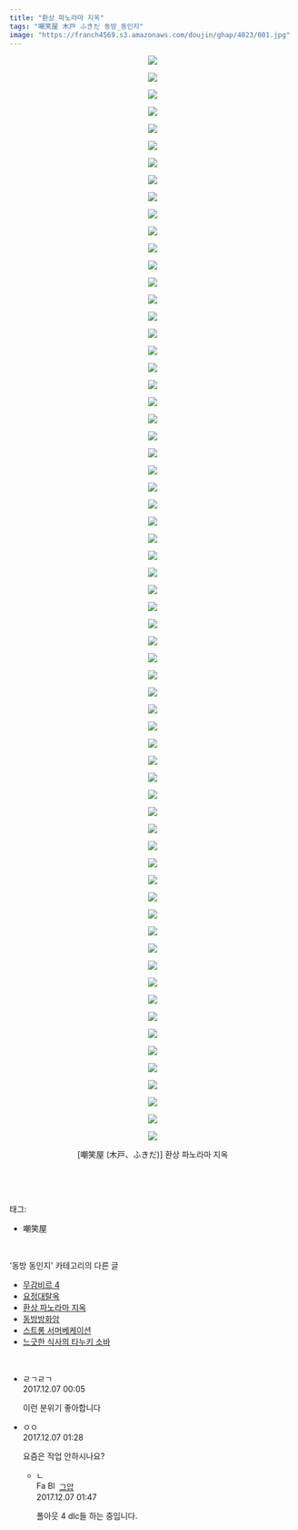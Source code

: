 ```yaml
---
title: "환상 파노라마 지옥"
tags: "嘲笑屋 木戸 ふきだ 동방_동인지"
image: "https://franch4569.s3.amazonaws.com/doujin/ghap/4023/001.jpg"
---
```

<div class="article">
<p style="text-align: center; clear: none; float: none;"><img src="{{ site.imgserver2 }}/ghap/4023/001.jpg"/></p>
<p style="text-align: center; clear: none; float: none;"><img src="{{ site.imgserver2 }}/ghap/4023/002.jpg"/></p>
<p style="text-align: center; clear: none; float: none;"><img src="{{ site.imgserver2 }}/ghap/4023/003.jpg"/></p>
<p style="text-align: center; clear: none; float: none;"><img src="{{ site.imgserver2 }}/ghap/4023/004.jpg"/></p>
<p style="text-align: center; clear: none; float: none;"><img src="{{ site.imgserver2 }}/ghap/4023/005.jpg"/></p>
<p style="text-align: center; clear: none; float: none;"><img src="{{ site.imgserver2 }}/ghap/4023/006.jpg"/></p>
<p style="text-align: center; clear: none; float: none;"><img src="{{ site.imgserver2 }}/ghap/4023/007.jpg"/></p>
<p style="text-align: center; clear: none; float: none;"><img src="{{ site.imgserver2 }}/ghap/4023/008.jpg"/></p>
<p style="text-align: center; clear: none; float: none;"><img src="{{ site.imgserver2 }}/ghap/4023/009.jpg"/></p>
<p style="text-align: center; clear: none; float: none;"><img src="{{ site.imgserver2 }}/ghap/4023/010.jpg"/></p>
<p style="text-align: center; clear: none; float: none;"><img src="{{ site.imgserver2 }}/ghap/4023/011.jpg"/></p>
<p style="text-align: center; clear: none; float: none;"><img src="{{ site.imgserver2 }}/ghap/4023/012.jpg"/></p>
<p style="text-align: center; clear: none; float: none;"><img src="{{ site.imgserver2 }}/ghap/4023/013.jpg"/></p>
<p style="text-align: center; clear: none; float: none;"><img src="{{ site.imgserver2 }}/ghap/4023/014.jpg"/></p>
<p style="text-align: center; clear: none; float: none;"><img src="{{ site.imgserver2 }}/ghap/4023/015.jpg"/></p>
<p style="text-align: center; clear: none; float: none;"><img src="{{ site.imgserver2 }}/ghap/4023/016.jpg"/></p>
<p style="text-align: center; clear: none; float: none;"><img src="{{ site.imgserver2 }}/ghap/4023/017.jpg"/></p>
<p style="text-align: center; clear: none; float: none;"><img src="{{ site.imgserver2 }}/ghap/4023/018.jpg"/></p>
<p style="text-align: center; clear: none; float: none;"><img src="{{ site.imgserver2 }}/ghap/4023/019.jpg"/></p>
<p style="text-align: center; clear: none; float: none;"><img src="{{ site.imgserver2 }}/ghap/4023/020.jpg"/></p>
<p style="text-align: center; clear: none; float: none;"><img src="{{ site.imgserver2 }}/ghap/4023/021.jpg"/></p>
<p style="text-align: center; clear: none; float: none;"><img src="{{ site.imgserver2 }}/ghap/4023/022.jpg"/></p>
<p style="text-align: center; clear: none; float: none;"><img src="{{ site.imgserver2 }}/ghap/4023/023.jpg"/></p>
<p style="text-align: center; clear: none; float: none;"><img src="{{ site.imgserver2 }}/ghap/4023/024.jpg"/></p>
<p style="text-align: center; clear: none; float: none;"><img src="{{ site.imgserver2 }}/ghap/4023/025.jpg"/></p>
<p style="text-align: center; clear: none; float: none;"><img src="{{ site.imgserver2 }}/ghap/4023/026.jpg"/></p>
<p style="text-align: center; clear: none; float: none;"><img src="{{ site.imgserver2 }}/ghap/4023/027.jpg"/></p>
<p style="text-align: center; clear: none; float: none;"><img src="{{ site.imgserver2 }}/ghap/4023/028.jpg"/></p>
<p style="text-align: center; clear: none; float: none;"><img src="{{ site.imgserver2 }}/ghap/4023/029.jpg"/></p>
<p style="text-align: center; clear: none; float: none;"><img src="{{ site.imgserver2 }}/ghap/4023/030.jpg"/></p>
<p style="text-align: center; clear: none; float: none;"><img src="{{ site.imgserver2 }}/ghap/4023/031.jpg"/></p>
<p style="text-align: center; clear: none; float: none;"><img src="{{ site.imgserver2 }}/ghap/4023/032.jpg"/></p>
<p style="text-align: center; clear: none; float: none;"><img src="{{ site.imgserver2 }}/ghap/4023/033.jpg"/></p>
<p style="text-align: center; clear: none; float: none;"><img src="{{ site.imgserver2 }}/ghap/4023/034.jpg"/></p>
<p style="text-align: center; clear: none; float: none;"><img src="{{ site.imgserver2 }}/ghap/4023/035.jpg"/></p>
<p style="text-align: center; clear: none; float: none;"><img src="{{ site.imgserver2 }}/ghap/4023/036.jpg"/></p>
<p style="text-align: center; clear: none; float: none;"><img src="{{ site.imgserver2 }}/ghap/4023/037.jpg"/></p>
<p style="text-align: center; clear: none; float: none;"><img src="{{ site.imgserver2 }}/ghap/4023/038.jpg"/></p>
<p style="text-align: center; clear: none; float: none;"><img src="{{ site.imgserver2 }}/ghap/4023/039.jpg"/></p>
<p style="text-align: center; clear: none; float: none;"><img src="{{ site.imgserver2 }}/ghap/4023/040.jpg"/></p>
<p style="text-align: center; clear: none; float: none;"><img src="{{ site.imgserver2 }}/ghap/4023/041.jpg"/></p>
<p style="text-align: center; clear: none; float: none;"><img src="{{ site.imgserver2 }}/ghap/4023/042.jpg"/></p>
<p style="text-align: center; clear: none; float: none;"><img src="{{ site.imgserver2 }}/ghap/4023/043.jpg"/></p>
<p style="text-align: center; clear: none; float: none;"><img src="{{ site.imgserver2 }}/ghap/4023/044.jpg"/></p>
<p style="text-align: center; clear: none; float: none;"><img src="{{ site.imgserver2 }}/ghap/4023/045.jpg"/></p>
<p style="text-align: center; clear: none; float: none;"><img src="{{ site.imgserver2 }}/ghap/4023/046.jpg"/></p>
<p style="text-align: center; clear: none; float: none;"><img src="{{ site.imgserver2 }}/ghap/4023/047.jpg"/></p>
<p style="text-align: center; clear: none; float: none;"><img src="{{ site.imgserver2 }}/ghap/4023/048.jpg"/></p>
<p style="text-align: center; clear: none; float: none;"><img src="{{ site.imgserver2 }}/ghap/4023/049.jpg"/></p>
<p style="text-align: center; clear: none; float: none;"><img src="{{ site.imgserver2 }}/ghap/4023/050.jpg"/></p>
<p style="text-align: center; clear: none; float: none;"><img src="{{ site.imgserver2 }}/ghap/4023/051.jpg"/></p>
<p style="text-align: center; clear: none; float: none;"><img src="{{ site.imgserver2 }}/ghap/4023/052.jpg"/></p>
<p style="text-align: center; clear: none; float: none;"><img src="{{ site.imgserver2 }}/ghap/4023/053.jpg"/></p>
<p style="text-align: center; clear: none; float: none;"><img src="{{ site.imgserver2 }}/ghap/4023/054.jpg"/></p>
<p style="text-align: center; clear: none; float: none;"><img src="{{ site.imgserver2 }}/ghap/4023/055.jpg"/></p>
<p style="text-align: center; clear: none; float: none;"><img src="{{ site.imgserver2 }}/ghap/4023/056.jpg"/></p>
<p style="text-align: center; clear: none; float: none;"><img src="{{ site.imgserver2 }}/ghap/4023/057.jpg"/></p>
<p style="text-align: center; clear: none; float: none;"><img src="{{ site.imgserver2 }}/ghap/4023/058.jpg"/></p>
<p style="text-align: center; clear: none; float: none;"><img src="{{ site.imgserver2 }}/ghap/4023/059.jpg"/></p>
<p style="text-align: center; clear: none; float: none;"><img src="{{ site.imgserver2 }}/ghap/4023/060.jpg"/></p>
<p style="text-align: center; clear: none; float: none;"><img src="{{ site.imgserver2 }}/ghap/4023/061.jpg"/></p>
<p style="text-align: center; clear: none; float: none;"><img src="{{ site.imgserver2 }}/ghap/4023/062.jpg"/></p>
<p style="text-align: center; clear: none; float: none;"><img src="{{ site.imgserver2 }}/ghap/4023/063.jpg"/></p>
<p style="text-align: center; clear: none; float: none;"><img src="{{ site.imgserver2 }}/ghap/4023/064.jpg"/></p>
<p style="text-align: center; clear: none; float: none;">[嘲笑屋 (木戸、ふきだ)] 환상 파노라마 지옥</p>
<p><br/></p>
</div><br/>
<div class="tagTrail">
<p>태그: </p>
<ul>
<li>嘲笑屋</li>
</ul>
</div><br/>
<div class="another">
<p>'동방 동인지' 카테고리의 다른 글</p>
<ul>
<li><a href="/ghap_4025">무감비르 4</a></li>
<li><a href="/ghap_4024">요정대탈옥</a></li>
<li><a href="/ghap_4023">환상 파노라마 지옥</a></li>
<li><a href="/ghap_4021">동방방화암</a></li>
<li><a href="/ghap_4020">스트롱 서머베케이션</a></li>
<li><a href="/ghap_4019">느긋한 식사의 타누키 소바</a></li>
</ul>
</div><br/>
<div class="cb_module cb_fluid">
<div class="cb_wrt cb_profile">
<div class="comment">
<ul>
<li class="cb_thumb_off" id="comment15146446">
<div class="cb_comment_area">
<div class="cb_info_area">
<div class="cb_section">
<span class="cb_nick_name">ㄹㄱㄹㄱ</span>
</div>
<div class="cb_section">
<span class="cb_date">2017.12.07 00:05 </span>
</div>
</div>
<div class="cb_dsc_comment">
<p class="cb_dsc">
											이런 분위기 좋아합니다
										</p>
</div>
</div></li>
<li class="cb_thumb_off" id="comment15146507">
<div class="cb_comment_area">
<div class="cb_info_area">
<div class="cb_section">
<span class="cb_nick_name">ㅇㅇ</span>
</div>
<div class="cb_section">
<span class="cb_date">2017.12.07 01:28 </span>
</div>
</div>
<div class="cb_dsc_comment">
<p class="cb_dsc">
											요즘은 작업 안하시나요?
										</p>
</div>
<ul>
<li class="cb_thumb_off" id="comment15146522">
<span class="cb_bu_subnode">ㄴ</span>
<div class="cb_comment_area">
<div class="cb_info_area">
<div class="cb_section">
<span class="cb_nick_name"><img alt="Favicon of https://ghaptouhou.tistory.com" height="16" onerror="this.onerror=null;this.parentNode.removeChild(this)" src="https://ghaptouhou.tistory.com/favicon.ico" width="16"/> <img alt="BlogIcon" height="16" onerror="this.parentNode.removeChild(this)" src="https://ghaptouhou.tistory.com/index.gif" width="16"/> <a href="https://ghaptouhou.tistory.com" onclick="return openLinkInNewWindow(this)"> 그압</a><span class="tistoryProfileLayerTrigger" onclick='TistoryProfile.show(event, this, {"title":"\uc800\uae30 \uc774\uac70 \ub098\uc911\uc5d0 \uc218\uc815 \uac00\ub2a5\ud558\ub098\uc694","url":"https:\/\/ghap.tistory.com","nickname":"\uadf8\uc555","items":[]}); return false;'></span></span>
</div>
<div class="cb_section">
<span class="cb_date">2017.12.07 01:47 </span>
</div>
</div>
<div class="cb_dsc_comment">
<p class="cb_dsc">
																폴아웃 4 dlc들 하는 중입니다.
															</p>
</div>
</div>
</li>
</ul>
</div></li>
</ul>
</div>
</div><!-- commentList close -->
</div><br/>
